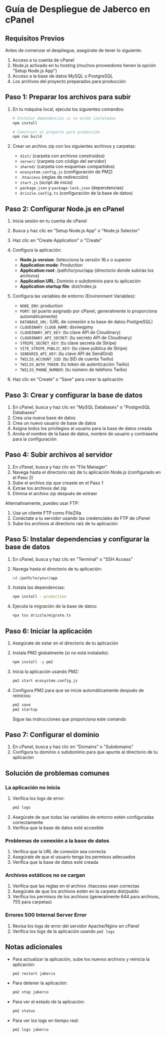 # Guía de Despliegue de Jaberco en cPanel

## Requisitos Previos

Antes de comenzar el despliegue, asegúrate de tener lo siguiente:

1. Acceso a tu cuenta de cPanel
2. Node.js activado en tu hosting (muchos proveedores tienen la opción "Setup Node.js App")
3. Acceso a la base de datos MySQL o PostgreSQL
4. Los archivos del proyecto preparados para producción

## Paso 1: Preparar los archivos para subir

1. En tu máquina local, ejecuta los siguientes comandos:
   ```bash
   # Instalar dependencias si no están instaladas
   npm install
   
   # Construir el proyecto para producción
   npm run build
   ```

2. Crear un archivo zip con los siguientes archivos y carpetas:
   - `dist/` (carpeta con archivos construidos)
   - `server/` (carpeta con código del servidor)
   - `shared/` (carpeta con esquemas compartidos)
   - `ecosystem.config.js` (configuración de PM2)
   - `.htaccess` (reglas de redirección)
   - `start.js` (script de inicio)
   - `package.json` y `package-lock.json` (dependencias)
   - `drizzle.config.ts` (configuración de la base de datos)

## Paso 2: Configurar Node.js en cPanel

1. Inicia sesión en tu cuenta de cPanel
2. Busca y haz clic en "Setup Node.js App" o "Node.js Selector"
3. Haz clic en "Create Application" o "Create"
4. Configura la aplicación:
   - **Node.js version**: Selecciona la versión 16.x o superior
   - **Application mode**: Production
   - **Application root**: /path/to/your/app (directorio donde subirás los archivos)
   - **Application URL**: Dominio o subdominio para tu aplicación
   - **Application startup file**: dist/index.js

5. Configura las variables de entorno (Environment Variables):
   - `NODE_ENV`: production
   - `PORT`: (el puerto asignado por cPanel, generalmente lo proporciona automáticamente)
   - `DATABASE_URL`: (URL de conexión a tu base de datos PostgreSQL)
   - `CLOUDINARY_CLOUD_NAME`: dsviwqpmy
   - `CLOUDINARY_API_KEY`: (tu clave API de Cloudinary)
   - `CLOUDINARY_API_SECRET`: (tu secreto API de Cloudinary)
   - `STRIPE_SECRET_KEY`: (tu clave secreta de Stripe)
   - `VITE_STRIPE_PUBLIC_KEY`: (tu clave pública de Stripe)
   - `SENDGRID_API_KEY`: (tu clave API de SendGrid)
   - `TWILIO_ACCOUNT_SID`: (tu SID de cuenta Twilio)
   - `TWILIO_AUTH_TOKEN`: (tu token de autenticación Twilio)
   - `TWILIO_PHONE_NUMBER`: (tu número de teléfono Twilio)

6. Haz clic en "Create" o "Save" para crear la aplicación

## Paso 3: Crear y configurar la base de datos

1. En cPanel, busca y haz clic en "MySQL Databases" o "PostgreSQL Databases"
2. Crea una nueva base de datos
3. Crea un nuevo usuario de base de datos
4. Asigna todos los privilegios al usuario para la base de datos creada
5. Anota el nombre de la base de datos, nombre de usuario y contraseña para la configuración

## Paso 4: Subir archivos al servidor

1. En cPanel, busca y haz clic en "File Manager"
2. Navega hasta el directorio raíz de tu aplicación Node.js (configurado en el Paso 2)
3. Sube el archivo zip que creaste en el Paso 1
4. Extrae los archivos del zip
5. Elimina el archivo zip después de extraer

Alternativamente, puedes usar FTP:
1. Usa un cliente FTP como FileZilla
2. Conéctate a tu servidor usando las credenciales de FTP de cPanel
3. Sube los archivos al directorio raíz de tu aplicación

## Paso 5: Instalar dependencias y configurar la base de datos

1. En cPanel, busca y haz clic en "Terminal" o "SSH Access"
2. Navega hasta el directorio de tu aplicación:
   ```bash
   cd /path/to/your/app
   ```

3. Instala las dependencias:
   ```bash
   npm install --production
   ```

4. Ejecuta la migración de la base de datos:
   ```bash
   npx tsx drizzle/migrate.ts
   ```

## Paso 6: Iniciar la aplicación

1. Asegúrate de estar en el directorio de tu aplicación
2. Instala PM2 globalmente (si no está instalado):
   ```bash
   npm install -g pm2
   ```

3. Inicia la aplicación usando PM2:
   ```bash
   pm2 start ecosystem.config.js
   ```

4. Configura PM2 para que se inicie automáticamente después de reinicios:
   ```bash
   pm2 save
   pm2 startup
   ```
   Sigue las instrucciones que proporciona este comando

## Paso 7: Configurar el dominio

1. En cPanel, busca y haz clic en "Domains" o "Subdomains"
2. Configura tu dominio o subdominio para que apunte al directorio de tu aplicación

## Solución de problemas comunes

### La aplicación no inicia
1. Verifica los logs de error:
   ```bash
   pm2 logs
   ```
2. Asegúrate de que todas las variables de entorno estén configuradas correctamente
3. Verifica que la base de datos esté accesible

### Problemas de conexión a la base de datos
1. Verifica que la URL de conexión sea correcta
2. Asegúrate de que el usuario tenga los permisos adecuados
3. Verifica que la base de datos esté creada

### Archivos estáticos no se cargan
1. Verifica que las reglas en el archivo .htaccess sean correctas
2. Asegúrate de que los archivos estén en la carpeta dist/public
3. Verifica los permisos de los archivos (generalmente 644 para archivos, 755 para carpetas)

### Errores 500 Internal Server Error
1. Revisa los logs de error del servidor Apache/Nginx en cPanel
2. Verifica los logs de la aplicación usando `pm2 logs`

## Notas adicionales

* Para actualizar la aplicación, sube los nuevos archivos y reinicia la aplicación:
  ```bash
  pm2 restart jaberco
  ```

* Para detener la aplicación:
  ```bash
  pm2 stop jaberco
  ```

* Para ver el estado de la aplicación:
  ```bash
  pm2 status
  ```

* Para ver los logs en tiempo real:
  ```bash
  pm2 logs jaberco
  ```